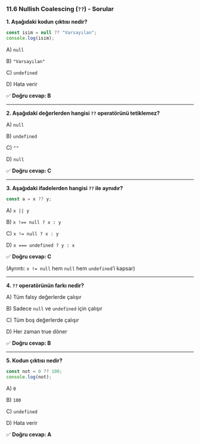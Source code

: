 ### **11.6 Nullish Coalescing (`??`) - Sorular**

**1. Aşağıdaki kodun çıktısı nedir?**

```jsx
const isim = null ?? "Varsayılan";
console.log(isim);
```

A) `null`

B) `"Varsayılan"`

C) `undefined`

D) Hata verir

✅ **Doğru cevap: B**

---

**2. Aşağıdaki değerlerden hangisi `??` operatörünü tetiklemez?**

A) `null`

B) `undefined`

C) `""`

D) `null`

✅ **Doğru cevap: C**

---

**3. Aşağıdaki ifadelerden hangisi `??` ile aynıdır?**

```jsx
const a = x ?? y;
```

A) `x || y`

B) `x !== null ? x : y`

C) `x != null ? x : y`

D) `x === undefined ? y : x`

✅ **Doğru cevap: C**

(Ayrıntı: `x != null` hem `null` hem `undefined`’i kapsar)

---

**4. `??` operatörünün farkı nedir?**

A) Tüm falsy değerlerde çalışır

B) Sadece `null` ve `undefined` için çalışır

C) Tüm boş değerlerde çalışır

D) Her zaman true döner

✅ **Doğru cevap: B**

---

**5. Kodun çıktısı nedir?**

```jsx
const not = 0 ?? 100;
console.log(not);
```

A) `0`

B) `100`

C) `undefined`

D) Hata verir

✅ **Doğru cevap: A**